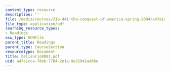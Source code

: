 ```yaml
---
content_type: resource
description: ''
file: /media/courses/21a-441-the-conquest-of-america-spring-2004/a47a1cca78eb77842e1a9a32942a486e_belisario0001.pdf
file_type: application/pdf
learning_resource_types:
- Readings
ocw_type: OCWFile
parent_title: Readings
parent_type: CourseSection
resourcetype: Document
title: belisario0001.pdf
uid: a47a1cca-78eb-7784-2e1a-9a32942a486e
---
```

